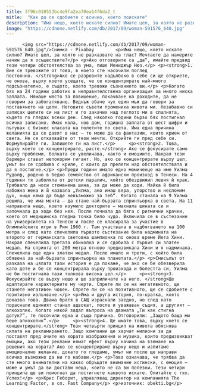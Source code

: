 ```yaml
---
title: 3f96c010553bc4e9fa2ea70ea14f6da2_t
mitle:  "Как да се сдобиете с всичко, което поискате"
description: "Има нещо, което искате силно? Имате цел, за която не разказвате на глас? Мечтаете да намерите начин да я осъществите? Ако отговорите са „да“, имайте предвид тези четири обстоятелства за ума, пише Мениджър Нюз. 1. Вие се тревожите от това, в което сте насочили поглед постоянно. Ако се разровите надълбоко в себе си ще откриете, че онова, …"
image: "https://cdnone.netlify.com/db/2017/09/woman-591576_640.jpg"
---
```


          <img src="https://cdnone.netlify.com/db/2017/09/woman-591576_640.jpg"/>Снимка - Pixabay        <p>Има нещо, което искате силно? Имате цел, за която не разказвате на глас? Мечтаете да намерите начин да я осъществите?</p> <p>Ако отговорите са „да“, имайте предвид тези четири обстоятелства за ума, пише Мениджър Нюз.</p> <p><strong>1. Вие се тревожите от това, в което сте насочили поглед постоянно. </strong>Ако се разровите надълбоко в себе си ще откриете, че онова, върху което усещате, че се концентрирате най-много подсъзнателно, е същото, което тревожи съзнанието ви.</p> <p>Когато бях на 24 години работих в неправителствена организация за много ниска заплата. Нямаше място за повишение, покачване на доходите, да не говорим за забогатяване. Веднъж обаче чух един мъж да говори за поставянето на цели. Неговите съвети промениха живота ми. Незабавно си записах целите си на лист и го закачих над леглото ми в спалнята, където го гледах всеки ден. След няколко години бързо бях постигнал всичко записано. Имах кола, нов дом, годишна заплата от шест цифри и пътувах с бизнес класата на полетите по света. Има една причина желанията да се давят в нас – те може да са фантазии, които крием от света. Не се отказвайте от тези мечти. Открийте ги пред себе си. Формулирайте ги. Запишете ги на лист.</p>     <p><strong>2. Това, върху което се концентрирате, расте.</strong> Ако се фокусирате само върху проблеми, болката се увеличава, както и емоциите. Накрая тези бариери стават непокорим гигант. Но, ако се концентрирате върху цел, умът ви се сдобива с криле, с които да прелети над обстоятелствата и да я постигне.</p> <p>Преди години имало едно момиченце на име Уилма Рудолф, родено в бедно семейство от африкански произход в Тенеси. На 4 годинки тя заболяла от детски паралич, който обездвижил левия й крак. Трябвало да носи стоманена шина, за да може да ходи. Майка й била набожна жена и й казвала „Уилма, ако имаш вяра, упорство и несломим дух, нищо няма да бъде невъзможно за теб“. Когато станала на 9 Уилма решила, че има мечта – да стане най-бързата спринтьорка в света. На 11 направила нещо, което изумило докторите – махнала шината си и започнала да ходи без нея. После почнала да бяга с ритмични крачки, което от медицинска гледна точка било чудо. Включила се в състезание на университета на Тенеси и после се класирала за участие в Олимпийските игри в Рим 1960 г. Там участвала в надбягването на 100 метра и след като спечелила първото състезание била надмината на второто от германската световна шампионка по онова време Йета Хини. Накрая спечелила третата обиколка и се сдобила с първия си златен медал. На спринта от 200 метра отново предизвикала Хини и я надминала. Спечелила още един златен медал. После имало и трети, с който била обявена за най-бързата спринтьорка на планетата.</p> <p>Смисълът от разказа на цялата тази история е да покаже, че ако се бе обезверила като дете и бе се концентрирала върху произхода и болестта си, Уилма не би постигнала тази толкова висока цел.</p>     <p><strong>3. Фокусирайте се върху нещо и ще заприличате на него. </strong>Ще адаптирате характерните му черти. Спрете ли се на негативното, ще станете негативен човек. Спрете ли се на позитивното, ще се сдобиете с позитивно излъчване.</p> <p>Има и друга история, по-кратка, която доказва това. Двама братя в САЩ израснали заедно, но след като пораснали единият станал адвокат, после и уважаван съдия, а другият – алкохолик. Когато някой задал въпроса на двамата „Ти как стигна дотук?“, те посочили една и съща причина. Отговорили: „Защото баща ми беше алкохолик“.</p>     <p><strong>4. Ще имате това, върху което се концентрирате.</strong> Този четвърти принцип на живота обяснява силата на рекламирането. Защо компании ще харчат милиони за да поставят пред очите на хората изображения и музика, които предизвикват емоции, ако тези реклами нямат ефект върху начина на вземане на решения на хората? Ако се концентрираме върху нещо и изпитаме емоционално желание, докато го гледаме, умът ни после ще направи всичко възможно да ни го набави.</p> <p>Това означава, че трябва да сте много внимателни на какво обръщате внимание истински, с емоция – може и умът да ви достави неща, които не са ви полезни. Тези четири принципа ще ви помогнат да постигнете каквото искате. Опитайте с тях. Успех!</p> <p>Крис Геборит, управляващ директор на компанията The Learning Factor, в сп. Fast Company</p> <p>източник: obekti.bg</p>        